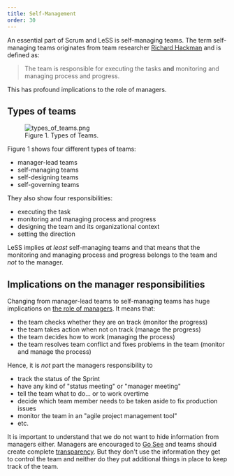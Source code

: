 ```yaml
---
title: Self-Management
order: 30
---
```


An essential part of Scrum and LeSS is self-managing teams. The term self-managing teams originates from team researcher [Richard Hackman](http://jrichardhackman.com/thinking-about-teams/) and is defined as:

> The team is responsible for executing the tasks **and** monitoring and managing process and progress.

This has profound implications to the role of managers.

## Types of teams

<figure>
  <img src="/img/management/types_of_teams.png" alt="types_of_teams.png">
  <figcaption>Figure 1. Types of Teams.</figcaption>
</figure>

Figure 1 shows four different types of teams:

* manager-lead teams
* self-managing teams
* self-designing teams
* self-governing teams

They also show four responsibilities:

* executing the task
* monitoring and managing process and progress
* designing the team and its organizational context
* setting the direction

LeSS implies *at least* self-managing teams and that means that the monitoring and managing process and progress belongs to the team and *not* to the manager.

## Implications on the manager responsibilities

Changing from manager-lead teams to self-managing teams has huge implications on [the role of managers](role_of_manager.html). It means that:

* the team checks whether they are on track (monitor the progress)
* the team takes action when not on track (manage the progress)
* the team decides how to work (managing the process)
* the team resolves team conflict and fixes problems in the team (monitor and manage the process)

Hence, it is *not* part the managers responsibility to

* track the status of the Sprint
* have any kind of "status meeting" or "manager meeting"
* tell the team what to do... or to work overtime
* decide which team member needs to be taken aside to fix production issues
* monitor the team in an "agile project management tool"
* etc.

It is important to understand that we do not want to hide information from managers either. Managers are encouraged to [Go See](go_see.html) and teams should create complete [transparency](../principles/transparency.html). But they don't use the information they get to control the team and neither do they put additional things in place to keep track of the team.
